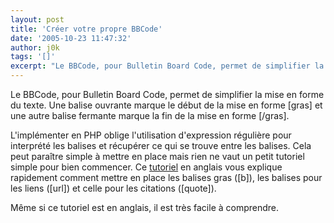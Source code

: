 ```yaml
---
layout: post
title: 'Créer votre propre BBCode'
date: '2005-10-23 11:47:32'
author: j0k
tags: '[]'
excerpt: "Le BBCode, pour Bulletin Board Code, permet de simplifier la mise en forme du texte. Une balise ouvrante marque le début de la mise en forme [gras] et une autre balise fermante marque la fin de la mise en forme [/gras].     \nL'implémenter en PHP oblige l'utilisation d'expression régulière pour interprété les balises et récupérer ce qui se trouve entre les      …"
---
```


Le BBCode, pour Bulletin Board Code, permet de simplifier la mise en forme du texte. Une balise ouvrante marque le début de la mise en forme [gras] et une autre balise fermante marque la fin de la mise en forme [/gras].

L'implémenter en PHP oblige l'utilisation d'expression régulière pour interprété les balises et récupérer ce qui se trouve entre les balises.   Cela peut paraître simple à mettre en place mais rien ne vaut un petit tutoriel simple pour bien commencer. Ce [tutoriel](http://www.phpit.net/article/create-bbcode-php/) en anglais vous explique rapidement comment mettre en place les balises gras ([b]), les balises pour les liens ([url]) et celle pour les citations ([quote]).

Même si ce tutoriel est en anglais, il est très facile à comprendre.
